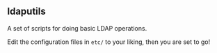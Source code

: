 ldaputils
---------------------------------------------

A set of scripts for doing basic LDAP operations.

Edit the configuration files in `etc/` to your liking, 
then you are set to go!

